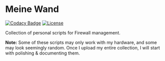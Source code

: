 # Meine Wand

[![Codacy Badge](https://api.codacy.com/project/badge/Grade/b33d8a0308ee4f15b187a06c614cbd82)](https://www.codacy.com/app/jocic/BASH.MeineWand?utm_source=github.com&amp;utm_medium=referral&amp;utm_content=jocic/BASH.MeineWand&amp;utm_campaign=Badge_Grade) [![License](https://poser.pugx.org/jocic/google-authenticator/license)](https://packagist.org/packages/jocic/google-authenticator)

Collection of personal scripts for Firewall management.

**Note:** Some of these scripts may only work with my hardware, and some may look seemingly random. Once I upload my entire collection, I will start with polishing & documenting them.
